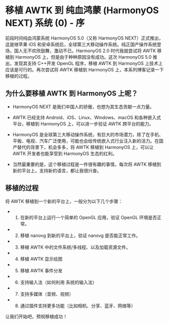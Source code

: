 # 移植 AWTK 到 纯血鸿蒙 (HarmonyOS NEXT) 系统 (0) - 序

前段时间纯血鸿蒙系统 HarmonyOS 5.0（又称 HarmonyOS NEXT）正式推出，这是继苹果 iOS 和安卓系统后，全球第三大移动操作系统。纯正国产操作系统登场，国人无不欢欣鼓舞，激动不已。HarmonyOS 2.0 时代我就尝试将 AWTK 移植到 HarmonyOS 上，但是由于种种原因没有成功。这次 HarmonyOS 5.0 推出，发现其支持 C++开发 OpenGL 程序，移植 AWTK 到 HarmonyOS 上技术上应该是可行的。再次尝试将 AWTK 移植到 HarmonyOS 上，本系列博客记录一下移植的过程。

## 为什么要移植 AWTK 到 HarmonyOS 上呢？

* HarmonyOS NEXT 是我们中国人的骄傲，也想为其生态贡献一点力量。

* AWTK 已经支持 Android、iOS、Linux、Windows、macOS 和各种嵌入式平台，移植到 HarmonyOS 上，可以进一步验证 AWTK 跨平台的能力。
  
* HarmonyOS 是全球第三大移动操作系统，有巨大的市场潜力，除了在手机、平板、电视、汽车广泛使用，可能也会给传统嵌入式行业注入新的活力。在国产替代的背景下，机会多多，将 AWTK 移植到 HarmonyOS 上，可以让 AWTK 开发者也能享受到 HarmonyOS 生态的红利。

* 当然最重要的是，这个移植过程是一件很有趣的事情，每次将 AWTK 移植到新的平台上，支持新的语言，都让我很兴奋。

## 移植的过程

将 AWTK 移植到一个新的平台上，一般分为以下几个步骤：

* 1. 在新的平台上运行一个简单的 OpenGL 应用，验证 OpenGL 环境是否正常。

* 2. 移植 nanovg 到新的平台上，验证 nanovg 是否能正常工作。

* 3. 移植 AWTK 中的文件系统/多线程、以及加载资源文件。

* 4. 移植 AWTK 显示绘图

* 5. 移植 AWTK 事件分发

* 6. 支持输入法（如何利用 系统的输入法）
  
* 7. 支持多媒体（音频、视频）

* 8. 通过插件支持更多功能（比如相机、分享、蓝牙、网络等）

让我们开始吧，预祝移植成功！